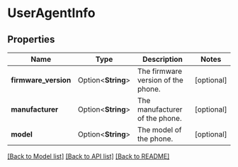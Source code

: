 # UserAgentInfo

## Properties

Name | Type | Description | Notes
------------ | ------------- | ------------- | -------------
**firmware_version** | Option<**String**> | The firmware version of the phone. | [optional]
**manufacturer** | Option<**String**> | The manufacturer of the phone. | [optional]
**model** | Option<**String**> | The model of the phone. | [optional]

[[Back to Model list]](../README.md#documentation-for-models) [[Back to API list]](../README.md#documentation-for-api-endpoints) [[Back to README]](../README.md)


